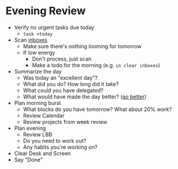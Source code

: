 # Evening Review

* Verify no urgent tasks due today
  * `task +today`
* Scan [inboxes](./inboxes.md)
  * Make sure there's nothing looming for tomorrow
  * If low energy
    * Don't process, just scan
    * Make a todo for the morning  (e.g. `in clear inboxes`)
* Summarize the day
  * Was today an "excellent day"?
  * What did you do? How long did it take?
  * What could you have delegated?
  * What would have made the day better? ([go better](http://go.harterrt.com/better))
* Plan morning burst
  * What blocks do you have tomorrow? What about 20% work?
  * Review Calendar
  * Review projects from week review
* Plan evening
  * Review LBB
  * Do you need to work out?
  * Any habits you're working on?
* Clear Desk and Screen
* Say "Done"
